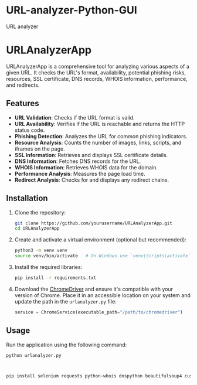 # URL-analyzer-Python-GUI
URL analyzer 
# URLAnalyzerApp

URLAnalyzerApp is a comprehensive tool for analyzing various aspects of a given URL. It checks the URL's format, availability, potential phishing risks, resources, SSL certificate, DNS records, WHOIS information, performance, and redirects.

## Features

- **URL Validation**: Checks if the URL format is valid.
- **URL Availability**: Verifies if the URL is reachable and returns the HTTP status code.
- **Phishing Detection**: Analyzes the URL for common phishing indicators.
- **Resource Analysis**: Counts the number of images, links, scripts, and iframes on the page.
- **SSL Information**: Retrieves and displays SSL certificate details.
- **DNS Information**: Fetches DNS records for the URL.
- **WHOIS Information**: Retrieves WHOIS data for the domain.
- **Performance Analysis**: Measures the page load time.
- **Redirect Analysis**: Checks for and displays any redirect chains.

## Installation

1. Clone the repository:
    ```bash
    git clone https://github.com/yourusername/URLAnalyzerApp.git
    cd URLAnalyzerApp
    ```

2. Create and activate a virtual environment (optional but recommended):
    ```bash
    python3 -m venv venv
    source venv/bin/activate   # On Windows use `venv\Scripts\activate`
    ```

3. Install the required libraries:
    ```bash
    pip install -r requirements.txt
    ```

4. Download the [ChromeDriver](https://sites.google.com/a/chromium.org/chromedriver/downloads) and ensure it's compatible with your version of Chrome. Place it in an accessible location on your system and update the path in the `urlanalyzer.py` file:
    ```python
    service = ChromeService(executable_path="/path/to/chromedriver")
    ```

## Usage

Run the application using the following command:
```bash
python urlanalyzer.py



pip install selenium requests python-whois dnspython beautifulsoup4 customtkinter
